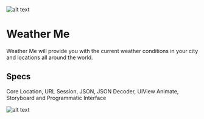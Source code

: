 ![alt text](https://www.dennismarkovchin.com/static/media/weather-images.33b242bf.png)

# Weather Me

Weather Me will provide you with the current weather conditions in your city and locations all around the world.

## Specs

Core Location, URL Session, JSON, JSON Decoder, UIView Animate, Storyboard and Programmatic Interface

![alt text](https://www.dennismarkovchin.com/static/media/weather-3.894b9e12.gif)
